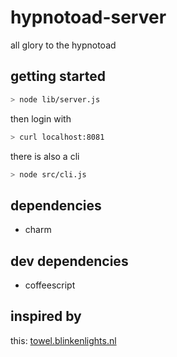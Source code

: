 hypnotoad-server
================

all glory to the hypnotoad

getting started
---------------

```bash
> node lib/server.js
```

then login with

```bash
> curl localhost:8081
```

there is also a cli

```bash
> node src/cli.js
```

dependencies
------------

 * charm

dev dependencies
----------------

 * coffeescript

inspired by
-----------

this: [towel.blinkenlights.nl](http://lifehacker.com/373571/watch-star-wars-in-text-via-telnet)
